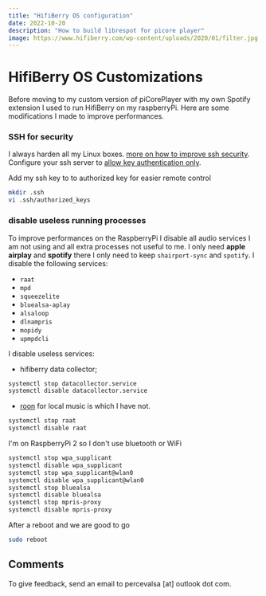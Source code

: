 ```yaml
---
title: "HifiBerry OS configuration"
date: 2022-10-20
description: "How to build librespot for picore player"
image: https://www.hifiberry.com/wp-content/uploads/2020/01/filter.jpg
---
```


# HifiBerry OS Customizations

Before moving to my custom version of piCorePlayer with my own Spotify extension I used to run HifiBerry on my raspberryPi.
Here are some modifications I made to improve performances.

### SSH for security
I always harden all my Linux boxes. [more on how to improve ssh security](https://www.digitalocean.com/community/tutorials/how-to-harden-openssh-on-ubuntu-20-04). Configure your ssh server to [allow key authentication only](https://www.digitalocean.com/community/tutorials/how-to-harden-openssh-on-ubuntu-20-04#step-4-advanced-hardening).

Add my ssh key to to authorized key for easier remote control
```bash
mkdir .ssh
vi .ssh/authorized_keys
```

### disable useless running processes

To improve performances on the RaspberryPi I disable all audio services I am not using and all extra processes not useful to me.
I only need **apple airplay** and **spotify** there I only need to keep `shairport-sync` and `spotify`.
I disable the following services:
 * `raat`
 * `mpd`
 * `squeezelite`
 * `bluealsa-aplay`
 * `alsaloop`
 * `dlnampris`
 * `mopidy`
 * `upmpdcli`

I disable useless services:
 * hifiberry data collector;
```bash
systemctl stop datacollector.service
systemctl disable datacollector.service
```
 * [roon](https://roon.app/fr/) for local music is which I have not.
```bash
systemctl stop raat
systemctl disable raat
```

I'm on RaspberryPi 2 so I don't use bluetooth or WiFi
```bash
systemctl stop wpa_supplicant
systemctl disable wpa_supplicant
systemctl stop wpa_supplicant@wlan0
systemctl disable wpa_supplicant@wlan0
systemctl stop bluealsa
systemctl disable bluealsa
systemctl stop mpris-proxy
systemctl disable mpris-proxy
```

After a reboot and we are good to go
```bash
sudo reboot
```

## Comments

To give feedback, send an email to percevalsa [at] outlook dot com.